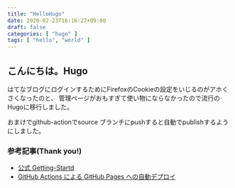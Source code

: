 ```yaml
---
title: "HelloHugo"
date: 2020-02-23T16:16:27+09:00
draft: false
categories: [ "hugo" ]
tags: [ "hello", "world" ]
---
```

   
## こんにちは。Hugo

はてなブログにログインするためにFirefoxのCookieの設定をいじるのがアホくさくなったのと、
管理ページがおもすぎて使い物にならなかったので流行のHugoに移行しました。

おまけでgithub-actionでsource ブランチにpushすると自動でpublishするようにしました。

### 参考記事(Thank you!)

- [公式 Getting-Startd](https://gohugo.io/getting-started/quick-start/)
- [GitHub Actions による GitHub Pages への自動デプロイ](https://qiita.com/peaceiris/items/d401f2e5724fdcb0759d) 
